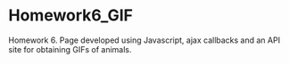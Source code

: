 # Homework6_GIF
Homework 6.  Page developed using Javascript, ajax callbacks and an API site for obtaining GIFs of animals.
